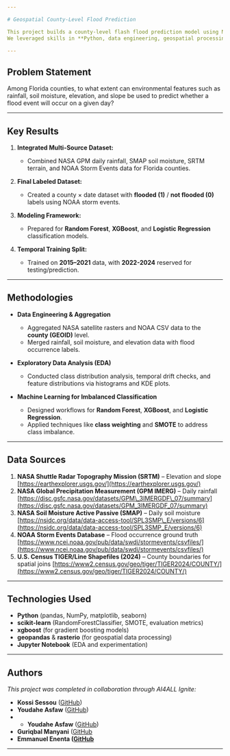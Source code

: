 ```yaml
---

# Geospatial County-Level Flood Prediction 

This project builds a county-level flash flood prediction model using NASA and NOAA datasets to support local emergency planning and risk mitigation.
We leveraged skills in **Python, data engineering, geospatial processing, and machine learning** as part of the **AI4ALL Ignite** program to create a scalable, data-driven alternative to costly physics-based flood models.

---
```


## Problem Statement

Among Florida counties, to what extent can environmental features such as rainfall, soil moisture, elevation, and slope be used to predict whether a flood event will occur on a given day?


---

## Key Results

1. **Integrated Multi-Source Dataset:**

   * Combined NASA GPM daily rainfall, SMAP soil moisture, SRTM terrain, and NOAA Storm Events data for Florida counties.
2. **Final Labeled Dataset:**

   * Created a county × date dataset with **flooded (1)** / **not flooded (0)** labels using NOAA storm events.
3. **Modeling Framework:**

   * Prepared for **Random Forest**, **XGBoost**, and **Logistic Regression** classification models.
4. **Temporal Training Split:**

   * Trained on **2015–2021** data, with **2022-2024** reserved for testing/prediction.

---

## Methodologies

* **Data Engineering & Aggregation**

  * Aggregated NASA satellite rasters and NOAA CSV data to the **county (GEOID)** level.
  * Merged rainfall, soil moisture, and elevation data with flood occurrence labels.
* **Exploratory Data Analysis (EDA)**

  * Conducted class distribution analysis, temporal drift checks, and feature distributions via histograms and KDE plots.
* **Machine Learning for Imbalanced Classification**

  * Designed workflows for **Random Forest**, **XGBoost**, and **Logistic Regression**.
  * Applied techniques like **class weighting** and **SMOTE** to address class imbalance.

---

## Data Sources

1. **NASA Shuttle Radar Topography Mission (SRTM)** – Elevation and slope
   [https://earthexplorer.usgs.gov/](https://earthexplorer.usgs.gov/)
2. **NASA Global Precipitation Measurement (GPM IMERG)** – Daily rainfall
   [https://disc.gsfc.nasa.gov/datasets/GPM\_3IMERGDF\_07/summary](https://disc.gsfc.nasa.gov/datasets/GPM_3IMERGDF_07/summary)
3. **NASA Soil Moisture Active Passive (SMAP)** – Daily soil moisture
   [https://nsidc.org/data/data-access-tool/SPL3SMP\_E/versions/6](https://nsidc.org/data/data-access-tool/SPL3SMP_E/versions/6)
4. **NOAA Storm Events Database** – Flood occurrence ground truth
   [https://www.ncei.noaa.gov/pub/data/swdi/stormevents/csvfiles/](https://www.ncei.noaa.gov/pub/data/swdi/stormevents/csvfiles/)
5. **U.S. Census TIGER/Line Shapefiles (2024)** – County boundaries for spatial joins
   [https://www2.census.gov/geo/tiger/TIGER2024/COUNTY/](https://www2.census.gov/geo/tiger/TIGER2024/COUNTY/)

---

## Technologies Used

* **Python** (pandas, NumPy, matplotlib, seaborn)
* **scikit-learn** (RandomForestClassifier, SMOTE, evaluation metrics)
* **xgboost** (for gradient boosting models)
* **geopandas** & **rasterio** (for geospatial data processing)
* **Jupyter Notebook** (EDA and experimentation)

---

## Authors

*This project was completed in collaboration through AI4ALL Ignite:*

* **Kossi Sessou** ([GitHub](https://github.com/KossiSessou))
* **Youdahe Asfaw** ([GitHub](https://github.com/Youdahe123))
* * **Youdahe Asfaw** ([GitHub](https://github.com/Youdahe123))
* **Guriqbal Manyani** ([GitHub](https://github.com/gmanyani527)
* **Emmanuel Enenta ([GitHub](https://github.com/chinedu-2002)**

---
